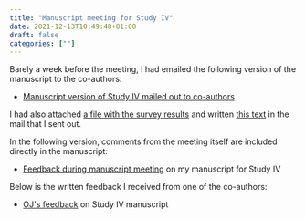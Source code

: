 ```yaml
---
title: "Manuscript meeting for Study IV"
date: 2021-12-13T10:49:48+01:00
draft: false
categories: [""]
---
```


Barely a week before the meeting, I had emailed the following version of the manuscript to the co-authors:

* [Manuscript version of Study IV mailed out to co-authors](https://lu.app.box.com/file/913732456690) 

I had also attached [a file with the survey results](https://lu.app.box.com/file/913733624435) and written [this text](https://lu.app.box.com/file/913734662111) in the mail that I sent out. 

In the following version, comments from the meeting itself are included directly in the manuscript:

* [Feedback during manuscript meeting](https://lu.app.box.com/file/913737610824) on my manuscript for Study IV
 
Below is the written feedback I received from one of the co-authors:

* [OJ's feedback](https://lu.app.box.com/file/913738288232) on Study IV manuscript
